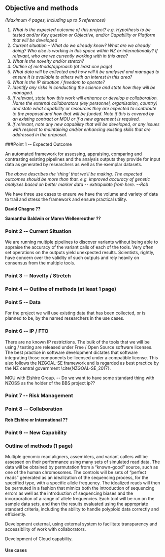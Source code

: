 ## Objective and methods
*(Maximum 4 pages, including up to 5 references)*
1. _What is the expected outcome of this project? e.g. Hypothesis to be tested and/or Key question or Objective, and/or Capability or Platform that will be developed_
2. _Current situation – What do we already know? What are we already doing? Who else is working in this space within NZ or internationally?  If relevant, who are we currently working with in this area?_
3. _What is the novelty and/or stretch?_
4. _Outline of methods/approach (at least one page)_
5. _What data will be collected and how will it be analysed and managed to ensure it is available to others with an interest in this area?_
6. _What is the IP situation / freedom to operate?_
7. _Identify any risks in conducting the science and state how they will be managed._
8. _If relevant, state how this work will enhance or develop a collaboration. Name the external collaborators (key personnel, organisation, country) and state what capability or resources they are expected to contribute to the proposal and how that will be funded. Note if this is covered by an existing contract or MOU or if a new agreement is required._
9. _If relevant, note any new capability that will be developed, or any issues with respect to maintaining and/or enhancing existing skills that are addressed in the proposal._ 

###Point 1  -- Expected Outcome

An automated framework for assessing, appraising, comparing and contrasting existing pipelines and the analysis outputs they provide for input data as generated by researchers as well as the exemplar datasets.

_The above describes the 'thing' that we'll be making. The expected outcomes should be more than that. e.g. improved accuracy of genetic analyses based on better marker data -- extrapolate from here. --Rob_

We have three use cases to ensure we have the volume and variety of data to trail and stress the framework and ensure practical utility.

**David Chagne ??**

**Samantha Baldwin or Maren Wellenreuther ??**

### Point 2  -- Current Situation

We are running multiple pipelines to discover variants without being able to appraise the accuracy of the variant calls of each of the tools. Very often set operations on the outputs yield unexpected results. Scientists, rightly, have concern over the validity of such outputs and rely heavily on consensus from the multiple tools.

### Point 3 -- Novelty / Stretch

### Point 4 -- Outilne of methods (at least 1 page)

### Point 5 -- Data

For the project we will use existing data that has been collected, or is planned to be, by the named researchers in the use cases.

### Point 6 -- IP / FTO

There are no known IP restrictions. The bulk of the tools that we will be using / testing are released under Free / Open Source software licenses. The best practice in software development dictates that software integrating those components be licensed under a compatible license. This also follows the NZGOAL-SE framework and is regarded as best practice by the NZ central government \cite{NZGOAL-SE_2017}.

MOU with Elshire Group. -- Do we want to have some standard thing with NZOSS as the holder of the BBS project ip??

### Point 7 -- Risk Management

### Point 8 -- Collaboration

**Rob Elshire or International ??**

### Point 9 -- New Capability

### Outline of methods (1 page)

Multiple genomic read aligners, assemblers, and variant callers will be assessed on their performance using many sets of simulated read data. The data will be obtained by permutation from a “known-good” source, such as one of the human chromosomes. The controls will be sets of “perfect reads” generated as an idealization of the sequencing process, for the specified type, with a specific allele frequency. The idealized reads will then be permuted in a fashion that mimics both the introduction of sequencing errors as well as the introduction of sequencing biases and the incorporation of a range of allele frequencies. Each tool will be run on the sample data sets, and then the results evaluated using the appropriate standard criteria, including the ability to handle polyploid data correctly and efficiently.

Development external, using external system to facilitate transparency and accessibility of work with collaborators.

Development of Cloud capability.

#### Use cases




